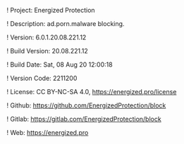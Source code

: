 ! Project: Energized Protection

! Description: ad.porn.malware blocking.

! Version: 6.0.1.20.08.221.12

! Build Version: 20.08.221.12

! Build Date: Sat, 08 Aug 20 12:00:18

! Version Code: 2211200

! License: CC BY-NC-SA 4.0, https://energized.pro/license

! Github: https://github.com/EnergizedProtection/block

! Gitlab: https://gitlab.com/EnergizedProtection/block


! Web: https://energized.pro
